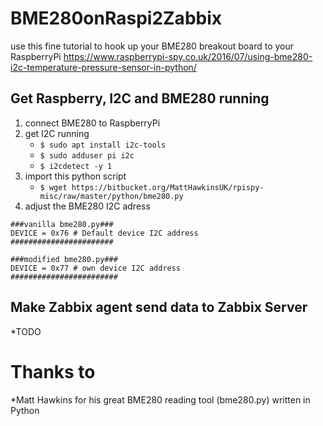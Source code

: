 # BME280onRaspi2Zabbix
use this fine tutorial to hook up your BME280 breakout board to your RaspberryPi
https://www.raspberrypi-spy.co.uk/2016/07/using-bme280-i2c-temperature-pressure-sensor-in-python/

## Get Raspberry, I2C and BME280 running
1. connect BME280 to RaspberryPi
1. get I2C running
    + `$ sudo apt install i2c-tools`
    + `$ sudo adduser pi i2c`
    + `$ i2cdetect -y 1`
1. import this python script
    * `$ wget https://bitbucket.org/MattHawkinsUK/rpispy-misc/raw/master/python/bme280.py`
1. adjust the BME280 I2C adress

```
###vanilla bme280.py###
DEVICE = 0x76 # Default device I2C address
#######################
```

```
###modified bme280.py###
DEVICE = 0x77 # own device I2C address
########################
```

## Make Zabbix agent send data to Zabbix Server
*TODO

# Thanks to 
*Matt Hawkins for his great BME280 reading tool (bme280.py) written in Python